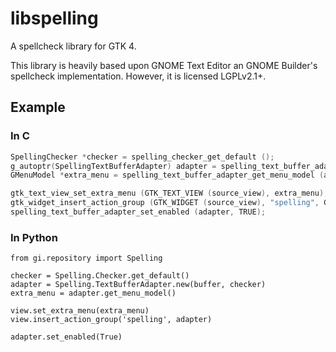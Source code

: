# libspelling

A spellcheck library for GTK 4.

This library is heavily based upon GNOME Text Editor an GNOME Builder's
spellcheck implementation. However, it is licensed LGPLv2.1+.

## Example

### In C

```c
SpellingChecker *checker = spelling_checker_get_default ();
g_autoptr(SpellingTextBufferAdapter) adapter = spelling_text_buffer_adapter_new (source_buffer, checker);
GMenuModel *extra_menu = spelling_text_buffer_adapter_get_menu_model (adapter);

gtk_text_view_set_extra_menu (GTK_TEXT_VIEW (source_view), extra_menu);
gtk_widget_insert_action_group (GTK_WIDGET (source_view), "spelling", G_ACTION_GROUP (adapter));
spelling_text_buffer_adapter_set_enabled (adapter, TRUE);
```

### In Python

```
from gi.repository import Spelling

checker = Spelling.Checker.get_default()
adapter = Spelling.TextBufferAdapter.new(buffer, checker)
extra_menu = adapter.get_menu_model()

view.set_extra_menu(extra_menu)
view.insert_action_group('spelling', adapter)

adapter.set_enabled(True)
```
